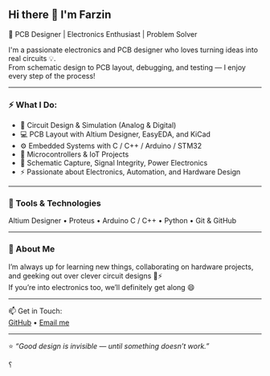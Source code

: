 ## Hi there 👋 I'm Farzin

🎯 PCB Designer | Electronics Enthusiast | Problem Solver

I'm a passionate electronics and PCB designer who loves turning ideas into real circuits 💡.  
From schematic design to PCB layout, debugging, and testing — I enjoy every step of the process!

---

### ⚡ What I Do:
- 🧠 Circuit Design & Simulation (Analog & Digital)
- 💻 PCB Layout with Altium Designer, EasyEDA, and KiCad
- ⚙️ Embedded Systems with C / C++ / Arduino / STM32
- 🔌 Microcontrollers & IoT Projects
- 🧩 Schematic Capture, Signal Integrity, Power Electronics
- ⚡ Passionate about Electronics, Automation, and Hardware Design

---

### 🧰 Tools & Technologies
Altium Designer • Proteus • Arduino
C / C++ • Python • Git & GitHub

---

### 💬 About Me
I’m always up for learning new things, collaborating on hardware projects,  
and geeking out over clever circuit designs 🔧⚡  
If you’re into electronics too, we’ll definitely get along 😄

---

📫 Get in Touch:  
[GitHub](https://github.com/farzin12) • [Email me](mailto:farzinshayan647@yahoo.com)

---

⭐ *“Good design is invisible — until something doesn’t work.”*

؟

